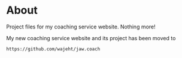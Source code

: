 # About

Project files for my coaching service website. Nothing more!

My new coaching service website and its project has been moved to

`https://github.com/wajeht/jaw.coach`
